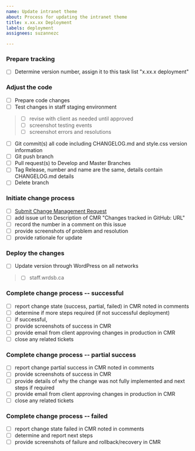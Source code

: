 ```yaml
---
name: Update intranet theme
about: Process for updating the intranet theme
title: x.xx.xx Deployment
labels: deployment
assignees: suzannezc

---
```


### Prepare tracking

- [ ] Determine version number, assign it to this task list "x.xx.x deployment"

### Adjust the code

- [ ] Prepare code changes
- [ ] Test changes in staff staging environment
> - [ ] revise with client as needed until approved
> - [ ] screenshot testing events
> - [ ] screenshot errors and resolutions
- [ ] Git commit(s) all code including CHANGELOG.md and style.css version information
- [ ] Git push branch
- [ ] Pull request(s) to Develop and Master Branches
- [ ] Tag Release, number and name are the same, details contain CHANGELOG.md details
- [ ] Delete branch

### Initiate change process

- [ ] [Submit Change Management Request](https://itservicedesk.wrdsb.ca/ITServiceDesk.WebAccess/wd/object/create.rails?class_name=ChangeManagement.Change&lifecycle_name=NewProcess211)
- [ ] add issue url to Description of CMR "Changes tracked in GitHub: URL"
- [ ] record the number in a comment on this issue
- [ ] provide screenshots of problem and resolution
- [ ] provide rationale for update

### Deploy the changes

- [ ] Update version through WordPress on all networks

> - [ ] staff.wrdsb.ca

### Complete change process -- successful

- [ ] report change state (success, partial, failed) in CMR noted in comments
- [ ] determine if more steps required (if not successful deployment)
- [ ] if successful, 
- [ ] provide screenshots of success in CMR
- [ ] provide email from client approving changes in production in CMR
- [ ] close any related tickets

### Complete change process -- partial success

- [ ] report change partial success in CMR noted in comments
- [ ] provide screenshots of success in CMR
- [ ] provide details of why the change was not fully implemented and next steps if required
- [ ] provide email from client approving changes in production in CMR
- [ ] close any related tickets

### Complete change process -- failed

- [ ] report change state failed in CMR noted in comments
- [ ] determine and report next steps
- [ ] provide screenshots of failure and rollback/recovery in CMR
